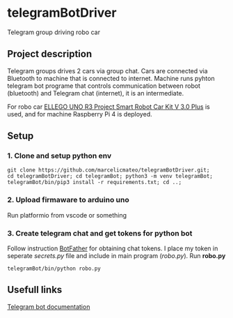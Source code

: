 # telegramBotDriver
Telegram group driving robo car

## Project description
Telegram groups drives 2 cars via group chat. Cars are connected via Bluetooth to machine that is connected to internet. 
Machine runs pyhton telegram bot programe that controls communication between robot (bluetooth) and Telegram chat (internet), it is an intermediate.

For robo car [ELLEGO UNO R3 Project Smart Robot Car Kit V 3.0 Plus](https://www.elegoo.com/products/elegoo-smart-robot-car-kit-v-3-0-plus) is used, and for machine Raspberry Pi 4 is deployed. 

## Setup 

### 1. Clone and setup python env
```
git clone https://github.com/marcelicmateo/telegramBotDriver.git;
cd telegramBotDriver; cd telegramBot; python3 -m venv telegramBot; 
telegramBot/bin/pip3 install -r requirements.txt; cd ..;
```

### 2. Upload firmaware to arduino uno
Run platformio from vscode or something

### 3. Create telegram chat and get tokens for python bot
Follow instruction [BotFather](https://core.telegram.org/bots#6-botfather) for obtaining chat tokens. 
I place my token in seperate *secrets.py* file and include in main program (*robo.py*).
Run **robo.py**
```
telegramBot/bin/python robo.py
```
## Usefull links 
[Telegram bot documentation](https://core.telegram.org/bots)




